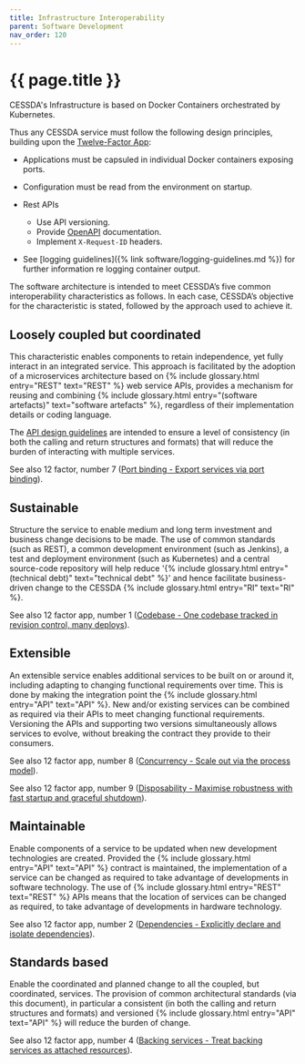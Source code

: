 ```yaml
---
title: Infrastructure Interoperability
parent: Software Development
nav_order: 120
---
```


# {{ page.title }}

CESSDA's Infrastructure is based on Docker Containers orchestrated by Kubernetes.

Thus any CESSDA service must follow the following design principles, building upon the [Twelve-Factor App](https://12factor.net/):

* Applications must be capsuled in individual Docker containers exposing ports.

* Configuration must be read from the environment on startup.

* Rest APIs
  * Use API versioning.
  * Provide [OpenAPI](https://www.openapis.org/) documentation.
  * Implement `X-Request-ID` headers.

* See [logging guidelines]({% link software/logging-guidelines.md %}) for further information re logging container output.

The software architecture is intended to meet CESSDA’s five common interoperability characteristics as follows.
In each case, CESSDA’s objective for the characteristic is stated, followed by the approach used to achieve it.

## Loosely coupled but coordinated

This characteristic enables components to retain independence, yet fully interact in an integrated service.
This approach is facilitated by the adoption of a microservices architecture based on
{% include glossary.html entry="REST" text="REST" %} web service APIs,
provides a mechanism for reusing and combining {% include glossary.html entry="(software artefacts)" text="software artefacts" %},
regardless of their implementation details or coding language.
<!-- TODO: Link to current API guidelines, should be merged into these guidelines -->
The [API design guidelines](https://github.com/cessda/cessda.guidelines.api/wiki/Home) are intended to ensure a level of consistency
(in both the calling and return structures and formats) that will reduce the burden of interacting with multiple services.

See also 12 factor, number 7 ([Port binding - Export services via port binding](https://12factor.net/port-binding)).

## Sustainable

Structure the service to enable medium and long term investment and business change decisions to be made.
The use of common standards (such as REST), a common development environment (such as Jenkins),
a test and deployment environment (such as Kubernetes)
and a central source-code repository will help reduce '{% include glossary.html entry="(technical debt)" text="technical debt" %}'
and hence facilitate business-driven change to the CESSDA {% include glossary.html entry="RI" text="RI" %}.

See also 12 factor app, number 1
([Codebase - One codebase tracked in revision control, many deploys](https://12factor.net/codebase)).

## Extensible

An extensible service enables additional services to be built on or around it, including adapting to changing functional requirements over time.
This is done by making the integration point the {% include glossary.html entry="API" text="API" %}.
New and/or existing services can be combined as required via their APIs to meet changing functional requirements.
Versioning the APIs and supporting two versions simultaneously allows services to evolve,
without breaking the contract they provide to their consumers.

See also 12 factor app, number 8
([Concurrency - Scale out via the process model](https://12factor.net/concurrency)).

See also 12 factor app, number 9
([Disposability - Maximise robustness with fast startup and graceful shutdown](https://12factor.net/disposability)).

## Maintainable

Enable components of a service to be updated when new development technologies are created.
Provided the {% include glossary.html entry="API" text="API" %} contract is maintained,
the implementation of a service can be changed as required to take advantage of developments in software technology.
The use of {% include glossary.html entry="REST" text="REST" %} APIs means that the location of services can be changed as required,
to take advantage of developments in hardware technology.

See also 12 factor app, number 2
([Dependencies - Explicitly declare and isolate dependencies](https://12factor.net/dependencies)).

## Standards based

Enable the coordinated and planned change to all the coupled, but coordinated, services.
The provision of common architectural standards (via this document),
in particular a consistent (in both the calling and return structures and formats)
and versioned {% include glossary.html entry="API" text="API" %} will reduce the burden of change.

See also 12 factor app, number 4
([Backing services - Treat backing services as attached resources](https://12factor.net/backing-services)).
